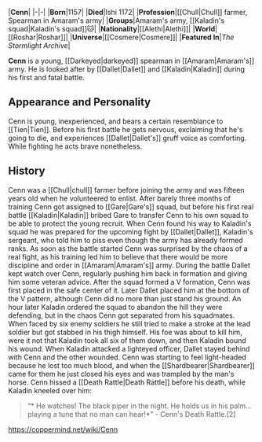 |**Cenn**|
|-|-|
|**Born**|1157|
|**Died**|Ishi 1172|
|**Profession**|[[Chull\|Chull]] farmer, Spearman in Amaram's army|
|**Groups**|Amaram's army, [[Kaladin's squad\|Kaladin's squad]]🐱︎|
|**Nationality**|[[Alethi\|Alethi]]|
|**World**|[[Roshar\|Roshar]]|
|**Universe**|[[Cosmere\|Cosmere]]|
|**Featured In**|*The Stormlight Archive*|

**Cenn** is a young, [[Darkeyed\|darkeyed]] spearman in [[Amaram\|Amaram's]] army. He is looked after by [[Dallet\|Dallet]] and [[Kaladin\|Kaladin]] during his first and fatal battle.

## Appearance and Personality
Cenn is young, inexperienced, and bears a certain resemblance to [[Tien\|Tien]]. Before his first battle he gets nervous, exclaiming that he's going to die, and experiences [[Dallet\|Dallet's]] gruff voice as comforting. While fighting he acts brave nonetheless.

## History
Cenn was a [[Chull\|chull]] farmer before joining the army and was fifteen years old when he volunteered to enlist. After barely three months of training Cenn got assigned to [[Gare\|Gare's]] squad, but before his first real battle [[Kaladin\|Kaladin]] bribed Gare to transfer Cenn to his own squad to be able to protect the young recruit.
When Cenn found his way to Kaladin's squad he was prepared for the upcoming fight by [[Dallet\|Dallet]], Kaladin's sergeant, who told him to piss even though the army has already formed ranks. As soon as the battle started Cenn was surprised by the chaos of a real fight, as his training led him to believe that there would be more discipline and order in [[Amaram\|Amaram's]] army.
During the battle Dallet kept watch over Cenn, regularly pushing him back in formation and giving him some veteran advice. After the squad formed a V formation, Cenn was first placed in the safe center of it. Later Dallet placed him at the bottom of the V pattern, although Cenn did no more than just stand his ground. An hour later Kaladin ordered the squad to abandon the hill they were defending, but in the chaos Cenn got separated from his squadmates. When faced by six enemy soldiers he still tried to make a stroke at the lead soldier but got stabbed in his thigh himself. His foe was about to kill him, were it not that Kaladin took all six of them down, and then Kaladin bound his wound.
When Kaladin attacked a lighteyed officer, Dallet stayed behind with Cenn and the other wounded. Cenn was starting to feel light-headed because he lost too much blood, and when the [[Shardbearer\|Shardbearer]] came for them he just closed his eyes and was trampled by the man's horse.
Cenn hissed a [[Death Rattle\|Death Rattle]] before his death, while Kaladin kneeled over him:

>“* He watches! The black piper in the night. He holds us in his palm... playing a tune that no man can hear!*”
\- Cenn's Death Rattle.[2]




https://coppermind.net/wiki/Cenn